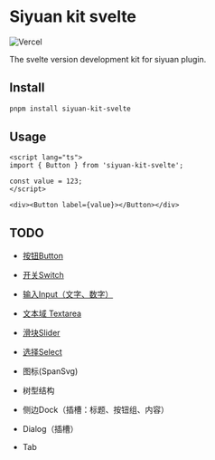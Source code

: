 # Siyuan kit svelte

![Vercel](https://vercelbadge.vercel.app/api/siyuan-community/siyuan-kit-svelte)

The svelte version development kit for siyuan plugin.

## Install

```bash
pnpm install siyuan-kit-svelte
```

## Usage

```svelte
<script lang="ts">
import { Button } from 'siyuan-kit-svelte';

const value = 123;
</script>

<div><Button label={value}></Button></div>
```

## TODO

+ [按钮Button](/?path=/docs/BaseComponent-button--docs)
+ [开关Switch](/?path=/docs/BaseComponent-switch--docs)
+ [输入Input（文字、数字）](/?path=/docs/BaseComponent-input--docs)
+ [文本域 Textarea](/?path=/docs/BaseComponent-textarea--docs)
+ [滑块Slider](/?path=/docs/BaseComponent-slider--docs)
+ [选择Select](/?path=/docs/BaseComponent-select--docs)
+ 图标(SpanSvg)

+ 树型结构
+ 侧边Dock（插槽：标题、按钮组、内容）
+ Dialog（插槽）
+ Tab